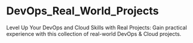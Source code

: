 # DevOps_Real_World_Projects
Level Up Your DevOps and Cloud Skills with Real Projects: Gain practical experience with this collection of real-world DevOps & Cloud projects.
